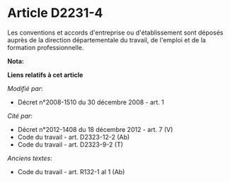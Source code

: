 # Article D2231-4

Les conventions et accords d'entreprise ou d'établissement sont déposés auprès de la direction départementale du travail, de
l'emploi et de la formation professionnelle.

**Nota:**



**Liens relatifs à cet article**

_Modifié par_:

  - Décret n°2008-1510 du 30 décembre 2008 - art. 1

_Cité par_:

  - Décret n°2012-1408 du 18 décembre 2012 - art. 7 (V)
  - Code du travail - art. D2323-12-2 (Ab)
  - Code du travail - art. D2323-9-2 (T)

_Anciens textes_:

  - Code du travail - art. R132-1 al 1 (Ab)
